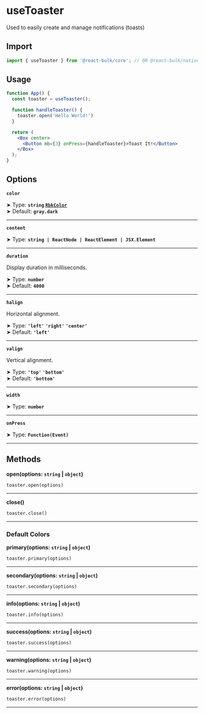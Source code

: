 # useToaster

Used to easily create and manage notifications (toasts)

## Import

```jsx
import { useToaster } from '@react-bulk/core'; // OR @react-bulk/native
```

## Usage

```jsx live
function App() {
  const toaster = useToaster();

  function handleToaster() {
    toaster.open('Hello World!')
  }

  return (
    <Box center>
      <Button mb={3} onPress={handleToaster}>Toast It!</Button>
    </Box>
  );
}
```

## Options

**`color`**

➤ Type: **`string` [`RbkColor`](/docs/type-reference/rbk-color)** <br/>
➤ Default: **`gray.dark`**

---

**`content`**

➤ Type: **`string | ReactNode | ReactElement | JSX.Element`** <br/>

---

**`duration`**

Display duration in milliseconds.

➤ Type: **`number`** <br/>
➤ Default: **`4000`**

---

**`halign`**

Horizontal alignment.

➤ Type: **`'left'` `'right'` `'center'`** <br/>
➤ Default: **`'left'`** <br/>

---

**`valign`**

Vertical alignment.

➤ Type: **`'top'` `'bottom'`** <br/>
➤ Default: **`'bottom'`** <br/>

---

**`width`**

➤ Type: **`number`** <br/>

---

**`onPress`**

➤ Type: **`Function(Event)`** <br/>

---

## Methods

**open(options: `string` | `object`)**

`toaster.open(options)`

---

**close()**

`toaster.close()`

---

### Default Colors

**primary(options: `string` | `object`)**

`toaster.primary(options)`

---

**secondary(options: `string` | `object`)**

`toaster.secondary(options)`

---

**info(options: `string` | `object`)**

`toaster.info(options)`

---

**success(options: `string` | `object`)**

`toaster.success(options)`

---

**warning(options: `string` | `object`)**

`toaster.warning(options)`

---

**error(options: `string` | `object`)**

`toaster.error(options)`

---

